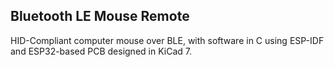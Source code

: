 ## Bluetooth LE Mouse Remote

HID-Compliant computer mouse over BLE, with software in C using ESP-IDF and ESP32-based PCB designed in KiCad 7.

